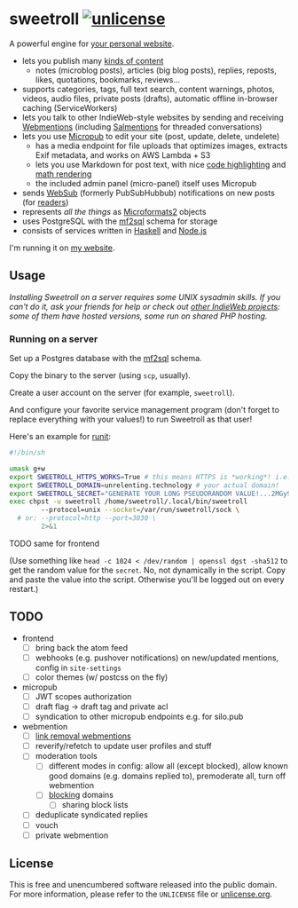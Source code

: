 # sweetroll [![unlicense](https://img.shields.io/badge/un-license-green.svg?style=flat)](http://unlicense.org)

A powerful engine for [your personal website].

- lets you publish many [kinds of content]
  - notes (microblog posts), articles (big blog posts), replies, reposts, likes, quotations, bookmarks, reviews…
- supports categories, tags, full text search, content warnings, photos, videos, audio files, private posts (drafts), automatic offline in-browser caching (ServiceWorkers)
- lets you talk to other IndieWeb-style websites by sending and receiving [Webmentions] (including [Salmentions] for threaded conversations)
- lets you use [Micropub] to edit your site (post, update, delete, undelete)
  - has a media endpoint for file uploads that optimizes images, extracts Exif metadata, and works on AWS Lambda + S3
  - lets you use Markdown for post text, with nice [code highlighting](https://github.com/ben-eb/remark-highlight.js) and [math rendering](https://github.com/Rokt33r/remark-math)
  - the included admin panel (micro-panel) itself uses Micropub
- sends [WebSub] \(formerly PubSubHubbub) notifications on new posts (for [readers])
- represents *all the things* as [Microformats2] objects
- uses PostgreSQL with the [mf2sql] schema for storage
- consists of services written in [Haskell] and [Node.js]

I'm running it on [my website](https://unrelenting.technology).

[your personal website]: https://indieweb.org
[kinds of content]: https://indieweb.org/posts
[Haskell]: https://www.haskell.org
[Node.js]: https://nodejs.org/en/

[Microformats2]: http://microformats.org/wiki/microformats2
[Micropub]: https://indieweb.org/micropub
[Webmentions]: https://indieweb.org/webmention
[Salmentions]: https://indieweb.org/Salmention
[WebSub]: https://indieweb.org/WebSub
[readers]: https://indieweb.org/readers

## Usage

*Installing Sweetroll on a server requires some UNIX sysadmin skills. If you can't do it, ask your friends for help or check out [other IndieWeb projects](https://indieweb.org/projects): some of them have hosted versions, some run on shared PHP hosting.*

### Running on a server

Set up a Postgres database with the [mf2sql] schema.

Copy the binary to the server (using `scp`, usually).

Create a user account on the server (for example, `sweetroll`).

And configure your favorite service management program (don't forget to replace everything with your values!) to run Sweetroll as that user!

Here's an example for [runit](http://smarden.org/runit/index.html):

```bash
#!/bin/sh

umask g+w
export SWEETROLL_HTTPS_WORKS=True # this means HTTPS is *working*! i.e. you have it set up on your reverse proxy!
export SWEETROLL_DOMAIN=unrelenting.technology # your actual domain!
export SWEETROLL_SECRET="GENERATE YOUR LONG PSEUDORANDOM VALUE!...2MGy9ZkKgzexRpd7vl8" 
exec chpst -u sweetroll /home/sweetroll/.local/bin/sweetroll
        --protocol=unix --socket=/var/run/sweetroll/sock \
  # or: --protocol=http --port=3030 \
        2>&1
```

TODO same for frontend

(Use something like `head -c 1024 < /dev/random | openssl dgst -sha512` to get the random value for the `secret`. No, not dynamically in the script. Copy and paste the value into the script. Otherwise you'll be logged out on every restart.)

## TODO

- frontend
  - [ ] bring back the atom feed
  - [ ] webhooks (e.g. pushover notifications) on new/updated mentions, config in `site-settings`
  - [ ] color themes (w/ postcss on the fly)
- micropub
  - [ ] JWT scopes authorization
  - [ ] draft flag → draft tag and private acl
  - [ ] syndication to other micropub endpoints e.g. for silo.pub
- webmention
  - [ ] [link removal webmentions](https://webmention.rocks/update/2)
  - [ ] reverify/refetch to update user profiles and stuff
  - [ ] moderation tools
    - [ ] different modes in config: allow all (except blocked), allow known good domains (e.g. domains replied to), premoderate all, turn off webmention
    - [ ] [blocking](https://indieweb.org/block) domains
      - [ ] sharing block lists
  - [ ] deduplicate syndicated replies
  - [ ] vouch
  - [ ] private webmention

## License

This is free and unencumbered software released into the public domain.  
For more information, please refer to the `UNLICENSE` file or [unlicense.org](http://unlicense.org).

[mf2sql]: https://github.com/myfreeweb/mf2sql
